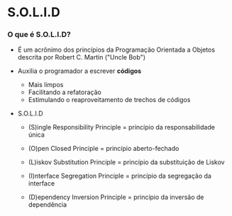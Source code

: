# S.O.L.I.D

### O que é S.O.L.I.D?

* É um acrônimo dos princípios da Programação Orientada a Objetos descrita por Robert C. Martin ("Uncle Bob")

* Auxilia o programador a escrever **códigos**

  * Mais limpos
  * Facilitando a refatoração
  * Estimulando o reaproveitamento de trechos de códigos

* S.O.L.I.D

  * (S)ingle Responsibility Principle = princípio da responsabilidade única

  * (O)pen Closed Principle = princípio aberto-fechado

  * (L)iskov Substitution Principle = princípio da substituição de Liskov

  * (I)nterface Segregation Principle = princípio da segregação da interface

  * (D)ependency Inversion Principle = princípio da inversão de dependência